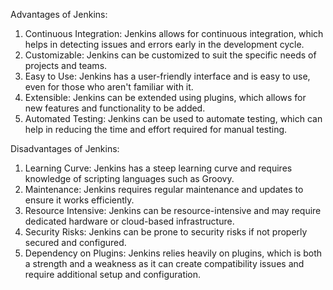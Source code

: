 Advantages of Jenkins:
1. Continuous Integration: Jenkins allows for continuous integration, which helps in detecting issues and errors early in the development cycle.
2. Customizable: Jenkins can be customized to suit the specific needs of projects and teams.
3. Easy to Use: Jenkins has a user-friendly interface and is easy to use, even for those who aren't familiar with it.
4. Extensible: Jenkins can be extended using plugins, which allows for new features and functionality to be added.
5. Automated Testing: Jenkins can be used to automate testing, which can help in reducing the time and effort required for manual testing.

Disadvantages of Jenkins:
1. Learning Curve: Jenkins has a steep learning curve and requires knowledge of scripting languages such as Groovy.
2. Maintenance: Jenkins requires regular maintenance and updates to ensure it works efficiently.
3. Resource Intensive: Jenkins can be resource-intensive and may require dedicated hardware or cloud-based infrastructure.
4. Security Risks: Jenkins can be prone to security risks if not properly secured and configured.
5. Dependency on Plugins: Jenkins relies heavily on plugins, which is both a strength and a weakness as it can create compatibility issues and require additional setup and configuration.
